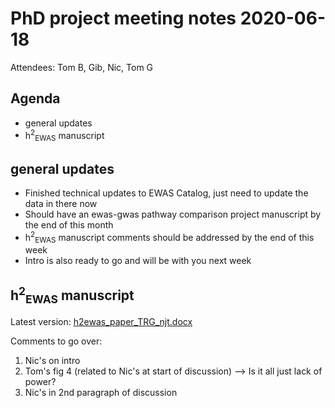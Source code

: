 # PhD project meeting notes 2020-06-18

Attendees: Tom B, Gib, Nic, Tom G

## Agenda

* general updates
* h<sup>2</sup><sub>EWAS</sub> manuscript

## general updates

* Finished technical updates to EWAS Catalog, just need to update the data in there now 
* Should have an ewas-gwas pathway comparison project manuscript by the end of this month
* h<sup>2</sup><sub>EWAS</sub> manuscript comments should be addressed by the end of this week
* Intro is also ready to go and will be with you next week

## h<sup>2</sup><sub>EWAS</sub> manuscript

Latest version: [h2ewas_paper_TRG_njt.docx](h2ewas_paper_TRG_njt.docx)

Comments to go over:
1. Nic's on intro
2. Tom's fig 4 (related to Nic's at start of discussion) --> Is it all just lack of power?
3. Nic's in 2nd paragraph of discussion
